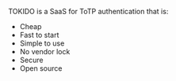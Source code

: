  TOKIDO is a SaaS for ToTP authentication that is:
 
  * Cheap
  * Fast to start
  * Simple to use
  * No vendor lock
  * Secure
  * Open source
